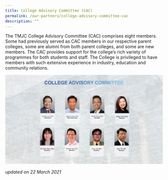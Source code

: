 ```yaml
---
title: College Advisory Committee (CAC)
permalink: /our-partners/college-advisory-committee-cac
description: ""
---
```

The TMJC College Advisory Committee (CAC) comprises eight members. Some had previously served as CAC members in our respective parent colleges, some are alumni from both parent colleges, and some are new members. The CAC provides support for the college’s rich variety of programmes for both students and staff. The College is privileged to have members with such extensive experience in industry, education and community relations.

![](/images/TMJC%20CAC%20Photo%20Chart%20220321.jpeg)

_updated on 22 March 2021_